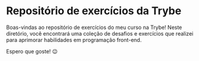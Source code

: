 # Repositório de exercícios da Trybe

Boas-vindas ao repositório de exercícios do meu curso na Trybe! Neste diretório, você encontrará uma coleção de desafios e exercícios que realizei para aprimorar habilidades em programação front-end.

Espero que goste! 😉
